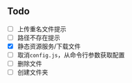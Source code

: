 ## Todo
 - [ ] 上传重名文件提示
 - [ ] 路径不存在提示
 - [x] 静态资源服务/下载文件
 - [ ] 取消`config.js`，从命令行参数获取配置
 - [ ] 删除文件
 - [ ] 创建文件夹
